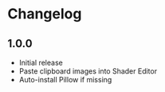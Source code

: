 # Changelog

## 1.0.0
- Initial release
- Paste clipboard images into Shader Editor
- Auto-install Pillow if missing
